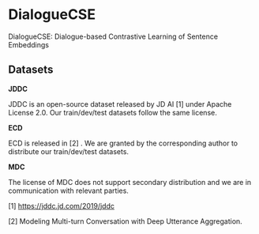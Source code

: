 # DialogueCSE
DialogueCSE: Dialogue-based Contrastive Learning of Sentence Embeddings

## Datasets

**JDDC**

JDDC is an open-source dataset released by JD AI \[1\] under Apache License 2.0. Our train/dev/test datasets follow the same license.

**ECD**

ECD is released in \[2\] . We are granted by the corresponding author to distribute our train/dev/test datasets.

**MDC**

The license of MDC does not support secondary distribution and we are in communication with relevant parties.

\[1\] https://jddc.jd.com/2019/jddc

\[2\] Modeling Multi-turn Conversation with Deep Utterance Aggregation.
